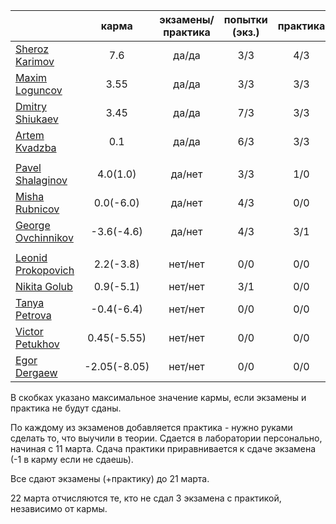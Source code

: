|                                                            | карма | экзамены/практика |  попытки (экз.) | практика |
|------------------------------------------------------------|:------------:|:------------:|:-------:|:----:|
| [Sheroz Karimov](https://github.com/SherozKarimov)         |  7.6         |   да/да      |    3/3  | 4/3  |
| [Maxim Loguncov](https://github.com/MaximLoguncov)         |  3.55        |   да/да      |    3/3  | 3/3  |
| [Dmitry Shiukaev](https://github.com/DmitryShiukaev)       |  3.45        |   да/да      |    7/3  | 3/3  |
| [Artem Kvadzba](https://github.com/ArtemKvadzba)           |  0.1         |   да/да      |    6/3  | 3/3  |
|                                                            |              |              |         |      |
| [Pavel Shalaginov](https://github.com/PavelShalaginov)     |  4.0(1.0)    |   да/нет     |    3/3  | 1/0  |
| [Misha Rubnicov](https://github.com/MishaRubnicov)         |  0.0(-6.0)   |   да/нет     |    4/3  | 0/0  |
| [George Ovchinnikov](https://github.com/GeorgeOvchinnikov) |  -3.6(-4.6)  |   да/нет     |    4/3  | 3/1  |
|                                                            |              |              |         |      |
| [Leonid Prokopovich](https://github.com/leonidprokopovich) |  2.2(-3.8)   |   нет/нет    |    0/0  | 0/0  |
| [Nikita Golub](https://github.com/NikitaGolub)             |  0.9(-5.1)   |   нет/нет    |    3/1  | 0/0  |
| [Tanya Petrova](https://github.com/TanyaPetrova)           | -0.4(-6.4)   |   нет/нет    |    0/0  | 0/0  |
| [Victor Petukhov](https://github.com/VictorPetukhov)       |  0.45(-5.55) |   нет/нет    |    0/0  | 0/0  |
| [Egor Dergaew](https://github.com/EgorDergaew)             | -2.05(-8.05) |   нет/нет    |    0/0  | 0/0  |



В скобках указано максимальное значение кармы, если экзамены и практика не будут сданы.




По каждому из экзаменов добавляется практика - нужно руками сделать то, что выучили в теории. Сдается в лаборатории персонально, начиная с 11 марта. Сдача практики приравнивается к сдаче экзамена (-1 в карму если не сдаешь).


Все сдают экзамены (+практику) до 21 марта.


22 марта отчисляются те, кто не сдал 3 экзамена с практикой, независимо от кармы.
